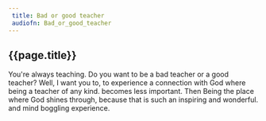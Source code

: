 ```yaml
---
 title: Bad or good teacher
 audiofn: Bad_or_good_teacher
---
```


## {{page.title}}

You're always teaching. Do you want to be a bad teacher or a good
teacher? Well, I want you to, to experience a connection with God where
being a teacher of any kind. becomes less important. Then Being the
place where God shines through, because that is such an inspiring and
wonderful. and mind boggling experience.

